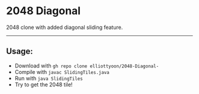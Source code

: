 # 2048 Diagonal

2048 clone with added diagonal sliding feature.

---

## Usage:
* Download with `gh repo clone elliottyoon/2048-Diagonal-`
* Compile with `javac SlidingTiles.java`
* Run with `java SlidingTiles`
* Try to get the 2048 tile!
